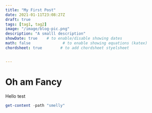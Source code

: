 ```yaml
---
title: "My First Post"
date: 2021-01-11T23:08:27Z
draft: true
tags: [tag1, tag2]
image: "/image/blog-pic.png"
description: "A smalll description"
showDate: true    # to enable/disable showing dates
math: false              # to enable showing equations (katex)
chordsheet: true        # to add chordsheet styelsheet


---
```


# Oh am Fancy

Hello test

``` powershell
get-content -path "smelly"
```